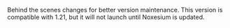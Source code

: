 Behind the scenes changes for better version maintenance. This version is compatible with 1.21, but it will not launch until Noxesium is updated.